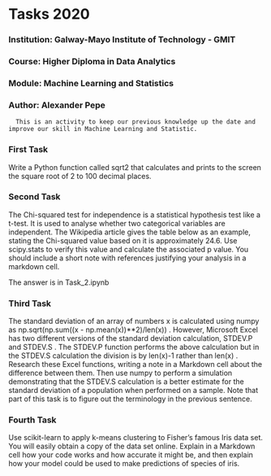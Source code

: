 # Tasks 2020

### Institution: Galway-Mayo Institute of Technology - GMIT
### Course: Higher Diploma in Data Analytics
### Module: Machine Learning and Statistics
### Author: Alexander Pepe

      This is an activity to keep our previous knowledge up the date and improve our skill in Machine Learning and Statistic. 

### First Task ### 

Write a Python function called sqrt2 that calculates and
prints to the screen the square root of 2 to 100 decimal places.


### Second Task ### 

The Chi-squared test for independence is a statistical
hypothesis test like a t-test. It is used to analyse whether two categorical variables
are independent. The Wikipedia article gives the table below as an example,
stating the Chi-squared value based on it is approximately 24.6. Use scipy.stats
to verify this value and calculate the associated p value. You should include a short
note with references justifying your analysis in a markdown cell.

The answer is in Task_2.ipynb

### Third Task ###

The standard deviation of an array of numbers x is
calculated using numpy as np.sqrt(np.sum((x - np.mean(x))**2)/len(x)) .
However, Microsoft Excel has two different versions of the standard deviation
calculation, STDEV.P and STDEV.S . The STDEV.P function performs the above
calculation but in the STDEV.S calculation the division is by len(x)-1 rather
than len(x) . Research these Excel functions, writing a note in a Markdown cell
about the difference between them. Then use numpy to perform a simulation
demonstrating that the STDEV.S calculation is a better estimate for the standard
deviation of a population when performed on a sample. Note that part of this task
is to figure out the terminology in the previous sentence.


### Fourth Task ###

Use scikit-learn to apply k-means clustering to Fisher’s famous Iris data set. You will easily obtain a copy of the data set online. Explain in a Markdown cell how your code works and how accurate it might be, and then explain how your model could be used to make predictions of species of iris.
